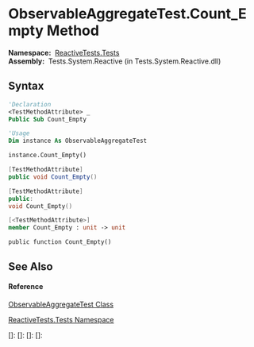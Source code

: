 # ObservableAggregateTest.Count\_Empty Method

**Namespace:**  [ReactiveTests.Tests](ReactiveTests.Tests\ReactiveTests.Tests.md)  
**Assembly:**  Tests.System.Reactive (in Tests.System.Reactive.dll)

## Syntax

```vb
'Declaration
<TestMethodAttribute> _
Public Sub Count_Empty
```

```vb
'Usage
Dim instance As ObservableAggregateTest

instance.Count_Empty()
```

```csharp
[TestMethodAttribute]
public void Count_Empty()
```

```c++
[TestMethodAttribute]
public:
void Count_Empty()
```

```fsharp
[<TestMethodAttribute>]
member Count_Empty : unit -> unit 
```

```jscript
public function Count_Empty()
```

## See Also

#### Reference

[ObservableAggregateTest Class](ObservableAggregateTest\ObservableAggregateTest.md)

[ReactiveTests.Tests Namespace](ReactiveTests.Tests\ReactiveTests.Tests.md)

[]: 
[]: 
[]: 
[]: 